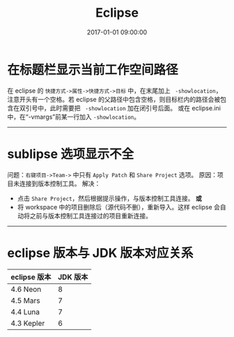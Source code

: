 ﻿---
title: Eclipse
date: 2017-01-01 09:00:00
tags: [工具]
---

# 在标题栏显示当前工作空间路径

在 eclipse 的 `快捷方式->属性->快捷方式->目标` 中，在末尾加上 ` -showlocation`，注意开头有一个空格。若 eclipse 的父路径中包含空格，则目标栏内的路径会被包含在双引号中，此时需要把 ` -showlocation` 加在闭引号后面。
或在 eclipse.ini 中，在“-vmargs”前某一行加入 `-showlocation`。

---
# sublipse 选项显示不全

问题：`右键项目->Team->` 中只有 `Apply Patch` 和 `Share Project` 选项。
原因：项目未连接到版本控制工具。
解决：

- 点击 `Share Project`，然后根据提示操作，与版本控制工具连接。
**或**
- 将 workspace 中的项目删除后（源代码不删），重新导入。这样 eclipse 会自动将之前与版本控制工具连接过的项目重新连接。

---
# eclipse 版本与 JDK 版本对应关系

|eclipse 版本|JDK 版本|
|:-----------|:-------|
|4.6 Neon    |8       |
|4.5 Mars    |7       |
|4.4 Luna    |7       |
|4.3 Kepler  |6       |
